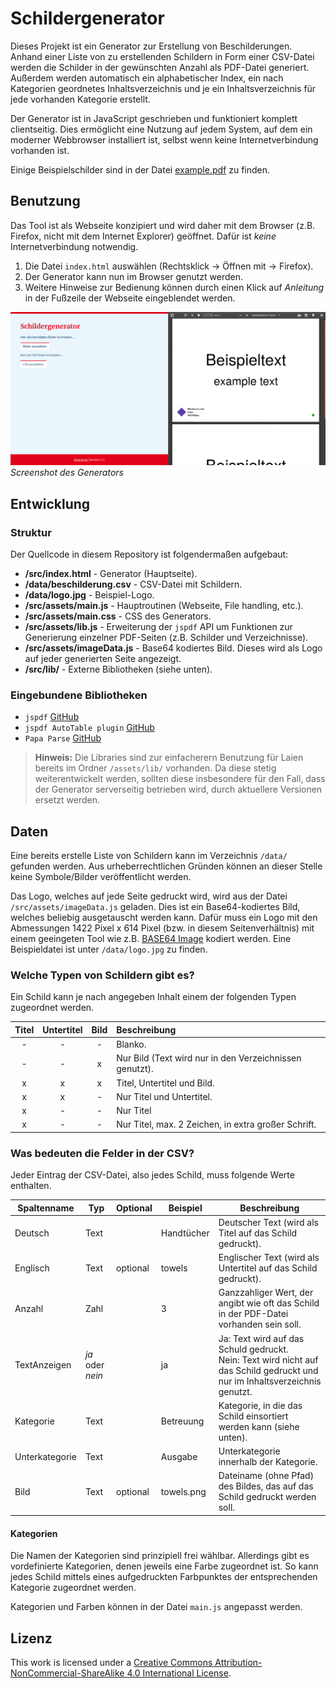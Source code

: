 # Schildergenerator

Dieses Projekt ist ein Generator zur Erstellung von Beschilderungen. Anhand einer Liste von zu erstellenden Schildern in Form einer CSV-Datei werden die Schilder in der gewünschten Anzahl als PDF-Datei generiert. Außerdem werden automatisch ein alphabetischer Index, ein nach Kategorien geordnetes Inhaltsverzeichnis und je ein Inhaltsverzeichnis für jede vorhanden Kategorie erstellt.

Der Generator ist in JavaScript geschrieben und funktioniert komplett clientseitig. Dies ermöglicht eine Nutzung auf jedem System, auf dem ein moderner Webbrowser installiert ist, selbst wenn keine Internetverbindung vorhanden ist.

Einige Beispielschilder sind in der Datei [example.pdf](example.pdf) zu finden.

## Benutzung

Das Tool ist als Webseite konzipiert und wird daher mit dem Browser (z.B. Firefox, nicht mit dem Internet Explorer) geöffnet. Dafür ist *keine* Internetverbindung notwendig.

1. Die Datei `index.html` auswählen (Rechtsklick → Öffnen mit → Firefox).
2. Der Generator kann nun im Browser genutzt werden.
3. Weitere Hinweise zur Bedienung können durch einen Klick auf *Anleitung* in der Fußzeile der Webseite eingeblendet werden.

![Screenshot Generator](screenshot_generator.png)
*Screenshot des Generators*

## Entwicklung

### Struktur

Der Quellcode in diesem Repository ist folgendermaßen aufgebaut:

* **/src/index.html** - Generator (Hauptseite).
* **/data/beschilderung.csv** - CSV-Datei mit Schildern.
* **/data/logo.jpg** - Beispiel-Logo.
* **/src/assets/main.js** - Hauptroutinen (Webseite, File handling, etc.).
* **/src/assets/main.css** - CSS des Generators.
* **/src/assets/lib.js** - Erweiterung der `jspdf` API um Funktionen zur Generierung einzelner PDF-Seiten (z.B. Schilder und Verzeichnisse).
* **/src/assets/imageData.js** - Base64 kodiertes Bild. Dieses wird als Logo auf jeder generierten Seite angezeigt.
* **/src/lib/** - Externe Bibliotheken (siehe unten).


### Eingebundene Bibliotheken
* `jspdf` [GitHub](https://github.com/MrRio/jsPDF)
* `jspdf AutoTable plugin` [GitHub](https://github.com/simonbengtsson/jsPDF-AutoTable)
* `Papa Parse` [GitHub](https://github.com/mholt/PapaParse)

> **Hinweis:**
> Die Libraries sind zur einfacherern Benutzung für Laien bereits im Ordner `/assets/lib/` vorhanden. Da diese stetig weiterentwickelt werden, sollten diese insbesondere für den Fall, dass der Generator serverseitig betrieben wird, durch aktuellere Versionen ersetzt werden.

## Daten

Eine bereits erstelle Liste von Schildern kann im Verzeichnis `/data/` gefunden werden. Aus urheberrechtlichen Gründen können an dieser Stelle keine Symbole/Bilder veröffentlicht werden.

Das Logo, welches auf jede Seite gedruckt wird, wird aus der Datei `/src/assets/imageData.js` geladen. Dies ist ein Base64-kodiertes Bild, welches beliebig ausgetauscht werden kann. Dafür muss ein Logo mit den Abmessungen 1422 Pixel x 614 Pixel (bzw. in diesem Seitenverhältnis) mit einem geeingeten Tool wie z.B. [BASE64 Image](https://www.base64-image.de/) kodiert werden. Eine Beispieldatei ist unter `/data/logo.jpg` zu finden.

### Welche Typen von Schildern gibt es?

Ein Schild kann je nach angegeben Inhalt einem der folgenden Typen zugeordnet werden.

| Titel | Untertitel | Bild | Beschreibung                                             |
| :---: | :--------: | :--: | :------------------------------------------------------- |
|   -   |     -      |  -   | Blanko.                                                  |
|   -   |     -      |  x   | Nur Bild  (Text wird nur in den Verzeichnissen genutzt). |
|   x   |     x      |  x   | Titel, Untertitel und Bild.                              |
|   x   |     x      |  -   | Nur Titel und Untertitel.                                |
|   x   |     -      |  -   | Nur Titel                                                |
|   x   |     -      |  -   | Nur Titel, max. 2 Zeichen, in extra großer Schrift.      |

### Was bedeuten die Felder in der CSV?
Jeder Eintrag der CSV-Datei, also jedes Schild, muss folgende Werte enthalten.

| Spaltenname    | Typ              | Optional | Beispiel   | Beschreibung                                                 |
| -------------- | ---------------- | -------- | ---------- | ------------------------------------------------------------ |
| Deutsch        | Text             |          | Handtücher | Deutscher Text (wird als Titel auf das Schild gedruckt).     |
| Englisch       | Text             | optional | towels     | Englischer Text (wird als Untertitel auf das Schild gedruckt). |
| Anzahl         | Zahl             |          | 3          | Ganzzahliger Wert, der angibt wie oft das Schild in der PDF-Datei vorhanden sein soll. |
| TextAnzeigen   | *ja* oder *nein* |          | ja         | Ja: Text wird auf das Schuld gedruckt.<br />Nein: Text wird nicht auf das Schild gedruckt und nur im Inhaltsverzeichnis genutzt. |
| Kategorie      | Text             |          | Betreuung  | Kategorie, in die das Schild einsortiert werden kann (siehe unten). |
| Unterkategorie | Text             |          | Ausgabe    | Unterkategorie innerhalb der Kategorie.                      |
| Bild           | Text             | optional | towels.png | Dateiname (ohne Pfad) des Bildes, das auf das Schild gedruckt werden soll. |

#### Kategorien

Die Namen der Kategorien sind prinzipiell frei wählbar. Allerdings gibt es vordefinierte Kategorien, denen jeweils eine Farbe zugeordnet ist. So kann jedes Schild mittels eines aufgedruckten Farbpunktes der entsprechenden Kategorie zugeordnet werden.

Kategorien und Farben können in der Datei `main.js` angepasst werden.

## Lizenz
This work is licensed under a [Creative Commons Attribution-NonCommercial-ShareAlike 4.0 International License](http://creativecommons.org/licenses/by-nc-sa/4.0/).
